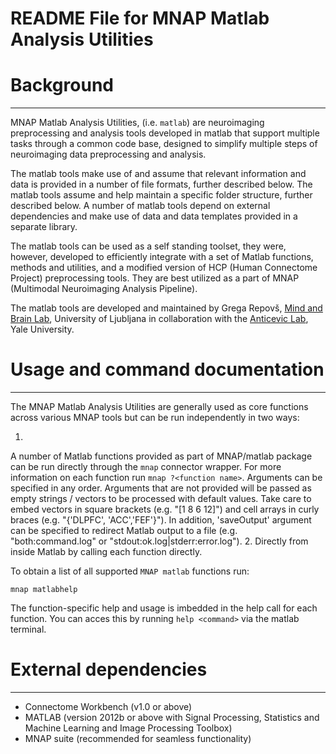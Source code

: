 # README File for MNAP Matlab Analysis Utilities

Background
==========
---

MNAP Matlab Analysis Utilities, (i.e. `matlab`) are neuroimaging
preprocessing and analysis tools developed in matlab that support multiple 
tasks through a common code base, designed to simplify multiple steps of 
neuroimaging data preprocessing and analysis.

The matlab tools make use of and assume that relevant information and data
is provided in a number of file formats, further described below. The matlab tools
assume and help maintain a specific folder structure, further described below.
A number of matlab tools depend on external dependencies and make use of data and
data templates provided in a separate library.

The matlab tools can be used as a self standing toolset, they were, however,
developed to efficiently integrate with a set of Matlab functions, methods and
utilities, and a modified version of HCP (Human Connectome Project)
preprocessing tools. They are best utilized as a part of MNAP (Multimodal
Neuroimaging Analysis Pipeline).

The matlab tools are developed and maintained by Grega Repovš, [Mind and Brain
Lab], University of Ljubljana in collaboration with the [Anticevic Lab], Yale
University.


Usage and command documentation
===============================
---
The MNAP Matlab Analysis Utilities are generally used as core functions across 
various MNAP tools but can be run independently in two ways:

1. 
A number of Matlab functions provided as part of MNAP/matlab package can be 
run directly through the `mnap` connector wrapper. 
For more information on each function run `mnap ?<function name>`. 
Arguments can be specified in any order. Arguments that are not provided will 
be passed as empty strings / vectors to be processed with default values. 
Take care to embed vectors in square brackets (e.g. "[1 8 6 12]") and cell arrays 
in curly braces (e.g. "{'DLPFC', 'ACC','FEF'}"). 
In addition, 'saveOutput' argument can be specified to redirect Matlab
output to a file (e.g. "both:command.log" or "stdout:ok.log|stderr:error.log").
2. 
Directly from inside Matlab by calling each function directly.  

To obtain a list of all supported `MNAP matlab` functions run:

`mnap matlabhelp`

The function-specific help and usage is imbedded in the help call for each function.
You can acces this by running `help <command>` via the matlab terminal. 

External dependencies
=====================
---

* Connectome Workbench (v1.0 or above)
* MATLAB (version 2012b or above with Signal Processing, Statistics and Machine Learning and Image Processing Toolbox)
* MNAP suite (recommended for seamless functionality) 

[Mind and Brain Lab]: http://mblab.si
[Anticevic Lab]: http://anticeviclab.yale.edu
